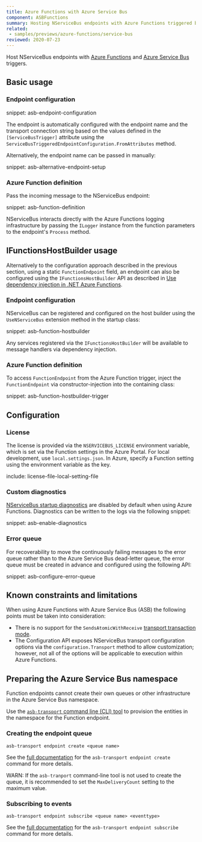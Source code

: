 ```yaml
---
title: Azure Functions with Azure Service Bus
component: ASBFunctions
summary: Hosting NServiceBus endpoints with Azure Functions triggered by Azure Service Bus
related:
 - samples/previews/azure-functions/service-bus
reviewed: 2020-07-23
---
```


Host NServiceBus endpoints with [Azure Functions](https://docs.microsoft.com/en-us/azure/azure-functions/) and [Azure Service Bus](https://azure.microsoft.com/en-us/services/service-bus/) triggers.

## Basic usage

### Endpoint configuration

snippet: asb-endpoint-configuration

The endpoint is automatically configured with the endpoint name and the transport connection string based on the values defined in the `[ServiceBusTrigger]` attribute using the `ServiceBusTriggeredEndpointConfiguration.FromAttributes` method.

Alternatively, the endpoint name can be passed in manually:

snippet: asb-alternative-endpoint-setup

### Azure Function definition

Pass the incoming message to the NServiceBus endpoint:

snippet: asb-function-definition

NServiceBus interacts directly with the Azure Functions logging infrastructure by passing the `ILogger` instance from the function parameters to the endpoint's `Process` method.

## IFunctionsHostBuilder usage

Alternatively to the configuration approach described in the previous section, using a static `FunctionEndpoint` field, an endpoint can also be configured using the `IFunctionsHostBuilder` API as described in [Use dependency injection in .NET Azure Functions](https://docs.microsoft.com/en-us/azure/azure-functions/functions-dotnet-dependency-injection). 

### Endpoint configuration

NServiceBus can be registered and configured on the host builder using the `UseNServiceBus` extension method in the startup class:

snippet: asb-function-hostbuilder

Any services registered via the `IFunctionsHostBuilder` will be available to message handlers via dependency injection.

### Azure Function definition

To access `FunctionEndpoint` from the Azure Function trigger, inject the `FunctionEndpoint` via constructor-injection into the containing class:

snippet: asb-function-hostbuilder-trigger

## Configuration

### License

The license is provided via the `NSERVICEBUS_LICENSE` environment variable, which is set via the Function settings in the Azure Portal.
For local development, use `local.settings.json`. In Azure, specify a Function setting using the environment variable as the key.

include: license-file-local-setting-file

### Custom diagnostics

[NServiceBus startup diagnostics](/nservicebus/hosting/startup-diagnostics.md) are disabled by default when using Azure Functions. Diagnostics can be written to the logs via the following snippet:

snippet: asb-enable-diagnostics

### Error queue

For recoverability to move the continuously failing messages to the error queue rather than to the Azure Service Bus dead-letter queue, the error queue must be created in advance and configured using the following API:

snippet: asb-configure-error-queue

## Known constraints and limitations

When using Azure Functions with Azure Service Bus (ASB) the following points must be taken into consideration:

- There is no support for the `SendsAtomicWithReceive` [transport transaction mode](/transports/transactions.md#transactions-transport-transaction-sends-atomic-with-receive).
- The Configuration API exposes NServiceBus transport configuration options via the `configuration.Transport` method to allow customization; however, not all of the options will be applicable to execution within Azure Functions. 

## Preparing the Azure Service Bus namespace

Function endpoints cannot create their own queues or other infrastructure in the Azure Service Bus namespace.

Use the [`asb-transport` command line (CLI) tool](/transports/azure-service-bus/operational-scripting.md) to provision the entities in the namespace for the Function endpoint.

### Creating the endpoint queue

```
asb-transport endpoint create <queue name>
```

See the [full documentation](/transports/azure-service-bus/operational-scripting.md#operational-scripting-asb-transport-endpoint-create) for the `asb-transport endpoint create` command for more details.

WARN: If the `asb-tranport` command-line tool is not used to create the queue, it is recommended to set the `MaxDeliveryCount` setting to the maximum value.

### Subscribing to events

```
asb-transport endpoint subscribe <queue name> <eventtype>
```

See the [full documentation](/transports/azure-service-bus/operational-scripting.md#operational-scripting-asb-transport-endpoint-subscribe) for the `asb-transport endpoint subscribe` command for more details.
